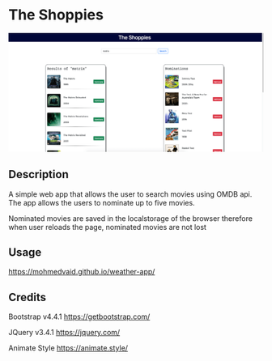 # The Shoppies

<img alt="Weather App" src="Assets/theshoppies-preview-compressed.png" width=1000>


## Description
A simple web app that allows the user to search movies using OMDB api. The app allows the users to nominate up to five movies.

Nominated movies are saved in the localstorage of the browser therefore when user reloads the page, nominated movies are not lost

## Usage
https://mohmedvaid.github.io/weather-app/


## Credits

Bootstrap v4.4.1 https://getbootstrap.com/

JQuery v3.4.1 https://jquery.com/

Animate Style https://animate.style/
